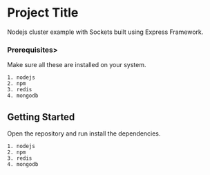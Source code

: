 # Project Title

Nodejs cluster example with Sockets built using Express Framework.

### Prerequisites>

Make sure all these are installed on your system.

```
1. nodejs
2. npm
3. redis
4. mongodb
```

## Getting Started

Open the repository and run install the dependencies.

```
1. nodejs
2. npm
3. redis
4. mongodb
```

